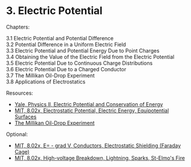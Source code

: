 # 3. Electric Potential

Chapters:

3.1 Electric Potential and Potential Difference\
3.2 Potential Difference in a Uniform Electric Field\
3.3 Electric Potential and Potential Energy Due to Point Charges\
3.4 Obtaining the Value of the Electric Field from the Electric Potential\
3.5 Electric Potential Due to Continuous Charge Distributions\
3.6 Electric Potential Due to a Charged Conductor\
3.7 The Millikan Oil-Drop Experiment\
3.8 Applications of Electrostatics

Resources:

- [Yale, Physics II, Electric Potential and Conservation of Energy](https://www.youtube.com/watch?v=uA_hXjJ2Ts8&list=PLD07B2225BB40E582&index=5)
- [MIT, 8.02x, Electrostatic Potential, Electric Energy, Equipotential Surfaces](https://www.youtube.com/watch?v=QpVxj3XrLgk&list=PLyQSN7X0ro2314mKyUiOILaOC2hk6Pc3j&index=5)
- [The Millikan Oil-Drop Experiment](https://www.youtube.com/watch?v=2HhaQtvICe8)

Optional:
- [MIT, 8.02x, E= - grad V, Conductors, Electrostatic Shielding (Faraday Cage)](https://www.youtube.com/watch?v=JhV-GOS4y8g&list=PLyQSN7X0ro2314mKyUiOILaOC2hk6Pc3j&index=6)
- [MIT, 8.02x, High-voltage Breakdown, Lightning, Sparks, St-Elmo's Fire](https://www.youtube.com/watch?v=ww0XJUqFHXU&list=PLyQSN7X0ro2314mKyUiOILaOC2hk6Pc3j&index=7)


